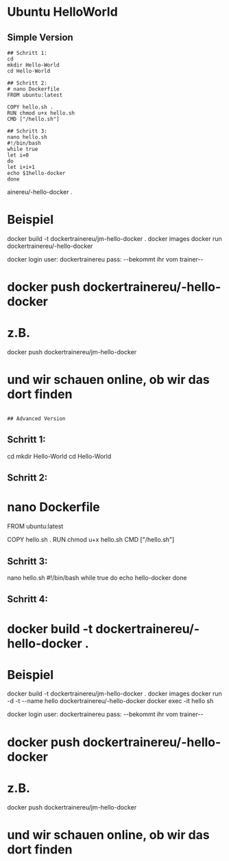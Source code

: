 # Ubuntu HelloWorld 

## Simple Version 

```
## Schritt 1:
cd 
mkdir Hello-World 
cd Hello-World
```

```
## Schritt 2:
# nano Dockerfile
FROM ubuntu:latest 

COPY hello.sh .
RUN chmod u+x hello.sh
CMD ["/hello.sh"]
```

```
## Schritt 3:
nano hello.sh 
#!/bin/bash
while true 
let i=0
do 
let i+i+1
echo $1hello-docker
done 
```


ainereu/<dein-name>-hello-docker . 
# Beispiel
docker build -t dockertrainereu/jm-hello-docker .
docker images
docker run dockertrainereu/<dein-name>-hello-docker 

docker login
user: dockertrainereu 
pass: --bekommt ihr vom trainer--

# docker push dockertrainereu/<dein-name>-hello-docker 
# z.B. 
docker push dockertrainereu/jm-hello-docker

# und wir schauen online, ob wir das dort finden

```

## Advanced Version 

```
## Schritt 1:
cd 
mkdir Hello-World 
cd Hello-World

## Schritt 2:
# nano Dockerfile
FROM ubuntu:latest 

COPY hello.sh .
RUN chmod u+x hello.sh
CMD ["/hello.sh"]

## Schritt 3:
nano hello.sh 
#!/bin/bash
while true
do 
  echo hello-docker
done 

## Schritt 4:
# docker build -t dockertrainereu/<dein-name>-hello-docker . 
# Beispiel
docker build -t dockertrainereu/jm-hello-docker .
docker images
docker run -d -t --name hello dockertrainereu/<dein-name>-hello-docker 
docker exec -it hello sh 

docker login
user: dockertrainereu 
pass: --bekommt ihr vom trainer--

# docker push dockertrainereu/<dein-name>-hello-docker 
# z.B. 
docker push dockertrainereu/jm-hello-docker

# und wir schauen online, ob wir das dort finden

```
